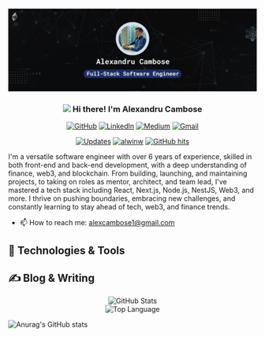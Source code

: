 
[![Header](https://raw.githubusercontent.com/alexcambose/alexcambose/master/banner.png "Header")](https://alexcambose.com/)

<h3 align="center"><img src = "https://raw.githubusercontent.com/MartinHeinz/MartinHeinz/master/wave.gif" width = 20px> Hi there! I'm Alexandru Cambose</h3>
<p align="center">
    <a href="https://github.com/alexcambose" target="_blank"><img alt="GitHub" src="https://img.shields.io/badge/-@alexcambose-181717?style=for-the-badge&logo=GitHub&logoColor=white"></a>
    <a href="https://www.linkedin.com/in/alexcambose" target="_blank"><img alt="LinkedIn" src="https://img.shields.io/badge/-alexcambose-0077B5?style=for-the-badge&logo=Linkedin&logoColor=white"></a>
    <a href="https://www.medium.com/@alexcambose" target="_blank"><img alt="Medium" src="https://img.shields.io/badge/-@alexcambose-03a57a?style=for-the-badge&labelColor=000&logo=Medium&link=https://medium.com/@alexcambose/"></a>
    <a href="mailto:alexcambose1@gmail.com" target="_blank"><img alt="Gmail" src="https://img.shields.io/badge/-alexcambose1@gmail.com-c14438?style=for-the-badge&logo=Gmail&logoColor=white&link=mailto:alexcambose1@gmail.com"></a>
</p>
<p align="center">
    <a href="https://github.com/alwinw?tab=followers" target="_blank"><img alt="Updates" src="https://img.shields.io/badge/--000000?style=flat-square&logo=RSS&logoColor=white"></a>
    <a href="https://github.com/alwinw" target="_blank"><img alt="alwinw" src="https://badges.pufler.dev/visits/alexcambose/alexcambose?logo=GitHub&label=visits&color=success&logoColor=white&style=flat-square"/></a>
    <!--<a href="https://github.com/alwinw" target="_blank"><img alt="profile hits" src="https://img.shields.io/jsdelivr/gh/hw/alwinw/alwinw?label=hits&style=flat-square"></a>-->
    <a href="https://github.com/alexcambose/alexcambose" target="_blank"><img alt="GitHub hits" src="https://img.shields.io/github/last-commit/alexcambose/alexcambose?label=profile%20updated&style=flat-square"></a>
</p>
  
I'm a versatile software engineer with over 6 years of experience, skilled in both front-end and back-end development, with a deep understanding of finance, web3, and blockchain. From building, launching, and maintaining projects, to taking on roles as mentor, architect, and team lead, I've mastered a tech stack including React, Next.js, Node.js, NestJS, Web3, and more. I thrive on pushing boundaries, embracing new challenges, and constantly learning to stay ahead of tech, web3, and finance trends.

- 📫 How to reach me: alexcambose1@gmail.com

## 🔧 Technologies & Tools

## &#x270d; Blog & Writing


<p align="center">
    <img alt = "GitHub Stats" src="https://github-readme-stats.vercel.app/api?username=alexcambose&show_icons=true&hide=issues&icon_color=000000&hide_border=true&title_color=5391FE&text_color=555">
    <br>
    <img alt = "Top Language" src="https://github-readme-stats.vercel.app/api/top-langs/?username=alexcambose&hide=html,&hide_border=true&title_color=5391FE&text_color=555"
</p>
  
![Anurag's GitHub stats](https://github-readme-stats.vercel.app/api?username=alexcambose&hide=contribs,prs,commits)
